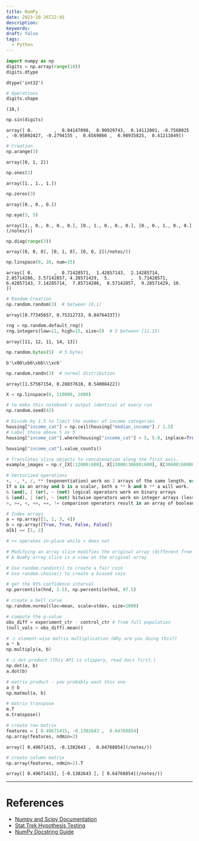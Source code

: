 ```yaml
---
title: NumPy
date: 2023-10-26T22:45
description: 
keywords: 
draft: false
tags:
  - Python
---
```

```python
import numpy as np
digits = np.array(range(10))
digits.dtype
```
`dtype('int32')`
```python
# Operations
digits.shape
```
`(10,)`
```python
np.sin(digits)
```
`array([ 0.        ,  0.84147098,  0.90929743,  0.14112001, -0.7568025 , -0.95892427, -0.2794155 ,  0.6569866 ,  0.98935825,  0.41211849])`
```python
# Creation
np.arange(3)
```
`array([0, 1, 2])`
```python
np.ones(3)
```
`array([1., 1., 1.])`
```python
np.zeros(3)
```
`array([0., 0., 0.])`
```python
np.eye(3, 5)
```
`array([1., 0., 0., 0., 0.], [0., 1., 0., 0., 0.], [0., 0., 1., 0., 0.](/notes/))`
```python
np.diag(range(3))
```
`array([0, 0, 0], [0, 1, 0], [0, 0, 2](/notes/))`
```python
np.linspace(0, 10, num=15)
```
`array([ 0.        ,  0.71428571,  1.42857143,  2.14285714,  2.85714286, 3.57142857, 4.28571429,  5.        ,  5.71428571,  6.42857143, 7.14285714,  7.85714286,  8.57142857,  9.28571429, 10.        ])`
```python
# Random Creation
np.random.random(3)  # between [0,1)
```
`array([0.77345657, 0.75312733, 0.84764337])`
```python
rng = np.random.default_rng()
rng.integers(low=11, high=15, size=5)  # 5 between [11,15)
```
`array([11, 12, 11, 14, 13])`
```python
np.random.bytes(5)  # 5 bytes
```
`b'\x00\xb6\xbb\\\xc6'`
```python
np.random.randn(3)  # normal distribution
```
`array([1.57567154, 0.28837618, 0.54008422])`
```python
X = np.linspace(0, 110000, 1000)

# to make this notebook's output identical at every run
np.random.seed(42)

# Divide by 1.5 to limit the number of income categories
housing["income_cat"] = np.ceil(housing["median_income"] / 1.5)
# Label those above 5 as 5
housing["income_cat"].where(housing["income_cat"] < 5, 5.0, inplace=True)

housing["income_cat"].value_counts()

# Translates slice objects to concatenation along the first axis.
example_images = np.r_[X[:12000:600], X[13000:30600:600], X[30600:60000:590]]

# Vectorized operations
+, -, *, /, ** (exponentiation) work on 2 arrays of the same length, or an array and a scalar
If a is an array and b is a scalar, both a ** b and b ** a will work.
& (and), | (or), ~ (not) logical operators work on binary arrays
& (and), | (or), ~ (not) bitwise operators work on integer arrays (less commonly used)
>, >=, <, <=, ==, != comparison operators result in an array of boolean

# Index arrays
a = np.array([1, 2, 3, 4])
b = np.array([True, True, False, False])
a[b] == [1, 2]

# += operates in-place while + does not

# Modifying an array slice modifies the original array (different from native python arrays!)
# A NumPy array slice is a view on the original array

# Use random.randint() to create a fair coin
# Use random.choice() to create a biased coin

# get the 95% confidence interval
np.percentile(hnd, 2.5), np.percentile(hnd, 97.5)

# create a bell curve
np.random.normal(loc=mean, scale=stdev, size=1000)

# compute the p-value
obs_diff = experiment_ctr - control_ctr # from full population
(null_vals > obs_diff).mean()

# ⚠ element-wise matrix multiplication (Why are you doing this?)
a * b
np.multiply(a, b)

# ⚠ dot product (This API is slippery, read docs first.)
np.dot(a, b)
a.dot(b)

# matrix product - you probably want this one
a @ b
np.matmul(a, b)

# matrix transpose
m.T
m.transpose()

# create row matrix
features = [ 0.49671415, -0.1382643 ,  0.64768854]
np.array(features, ndmin=2)
```
`array([ 0.49671415, -0.1382643 ,  0.64768854](/notes/))`
```python
# create column matrix
np.array(features, ndmin=2).T
```
`array([ 0.49671415], [-0.1382643 ], [ 0.64768854](/notes/))`

---
# References

- [Numpy and Scipy Documentation](https://docs.scipy.org/doc/)  
- [Stat Trek Hypothesis Testing](https://stattrek.com/hypothesis-test/hypothesis-testing.aspx)  
- [NumPy Docstring Guide](https://numpydoc.readthedocs.io/en/latest/format.html")  

